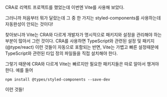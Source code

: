CRA로 리액트 프로젝트를 했었는데 이번엔 Vite를 사용해 보았다.

그러니까 처음부터 뭐가 달랐는데 그 중 한 가지는 styled-components를 사용하는데 자동완성이 안되는 것이다!

찾아보니까 Vite는 CRA와 다르게 개발자가 명시적으로 패키지와 설정을 관리해야 하는 부분이 많아서 그런 것이다. CRA를 사용하면 TypeScript와 관련된 설정 및 패키지(@type/react) 이런 것들이 자동으로 포함되는 반면, Vite는 가볍고 빠른 설정때문에 TypeScript와 관련된 타입 정의 파일들을 직접 설치해야 한다.

그렇기 때문에 CRA와 다르게 Vite는 빠르지만 필요한 패키지들은 따로 알아서 챙겨야 한다. 예를 들어

```
npm install @types/styled-components --save-dev
```

이런 것들!
